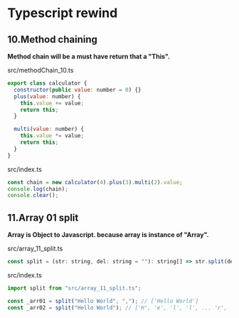 # Typescript rewind

## 10.Method chaining

**Method chain will be a must have return that a "This".**

src/methodChain_10.ts

```javascript
export class calculator {
  constructor(public value: number = 0) {}
  plus(value: number) {
    this.value += value;
    return this;
  }

  multi(value: number) {
    this.value *= value;
    return this;
  }
}
```

src/index.ts

```javascript
const chain = new calculator(4).plus(3).multi(2).value;
console.log(chain);
console.clear();
```

## 11.Array 01 split

**Array is Object to Javascript. because array is instance of "Array".**

src/array_11_split.ts

```javascript
const split = (str: string, del: string = ""): string[] => str.split(del);
```

src/index.ts

```javascript
import split from "src/array_11_split.ts";

const _arr01 = split("Hello World", ","); // ['Hello World']
const _arr02 = split("Hello World"); // ['H', 'e', 'l', 'l', ... 'r', 'l', 'd']
```
